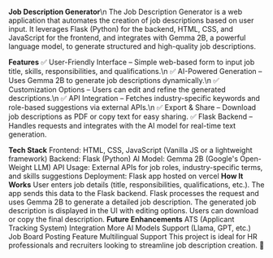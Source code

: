 **Job Description Generator**\n
The Job Description Generator is a web application that automates the creation of job descriptions based on user input. It leverages Flask (Python) for the backend, HTML, CSS, and JavaScript for the frontend, and integrates with Gemma 2B, a powerful language model, to generate structured and high-quality job descriptions.

**Features**
✅ User-Friendly Interface – Simple web-based form to input job title, skills, responsibilities, and qualifications.\n
✅ AI-Powered Generation – Uses Gemma 2B to generate job descriptions dynamically.\n
✅ Customization Options – Users can edit and refine the generated descriptions.\n
✅ API Integration – Fetches industry-specific keywords and role-based suggestions via external APIs.\n
✅ Export & Share – Download job descriptions as PDF or copy text for easy sharing.
✅ Flask Backend – Handles requests and integrates with the AI model for real-time text generation.

**Tech Stack**
   Frontend: HTML, CSS, JavaScript (Vanilla JS or a lightweight framework)
   Backend: Flask (Python)
   AI Model: Gemma 2B (Google's Open-Weight LLM)
   API Usage: External APIs for job roles, industry-specific terms, and skills suggestions
   Deployment: Flask app hosted on vercel
**How It Works**
  User enters job details (title, responsibilities, qualifications, etc.).
  The app sends this data to the Flask backend.
  Flask processes the request and uses Gemma 2B to generate a detailed job description.
  The generated job description is displayed in the UI with editing options.
  Users can download or copy the final description.
**Future Enhancements**
  ATS (Applicant Tracking System) Integration
  More AI Models Support (Llama, GPT, etc.)
  Job Board Posting Feature
  Multilingual Support
This project is ideal for HR professionals and recruiters looking to streamline job description creation. 🚀
